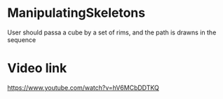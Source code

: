 # ManipulatingSkeletons
User should passa a cube by a set of rims, and the path is drawns in the sequence

# Video link
https://www.youtube.com/watch?v=hV6MCbDDTKQ 
